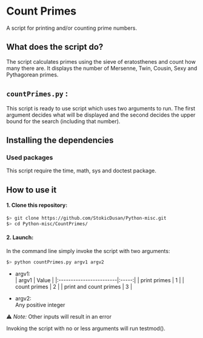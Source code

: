 # Count Primes

A script for printing and/or counting prime numbers.

## What does the script do?
The script calculates primes using the sieve of eratosthenes and count how many there are. 
It displays the number of Mersenne, Twin, Cousin, Sexy and Pythagorean primes.

## `countPrimes.py` :
This script is ready to use script which uses two arguments to run. The first argument decides what will be displayed and the second decides the upper bound for the search (including that number).


## Installing the dependencies

### Used packages
This script require the time, math, sys and doctest package.

## How to use it
#### 1. Clone this repository:
```zsh
$> git clone https://github.com/StokicDusan/Python-misc.git
$> cd Python-misc/CountPrimes/
```
#### 2. Launch:
In the command line simply invoke the script with two arguments:
```zsh
$> python countPrimes.py argv1 argv2
```
* argv1:  
    | argv1                   | Value |
    |:------------------------|:-----:|
    | print primes               | 1 |
    | count primes               | 2 |
    | print and count primes     | 3 |

* argv2:  
Any positive integer  

:warning: *Note:* Other inputs will result in an error

Invoking the script with no or less arguments will run testmod().